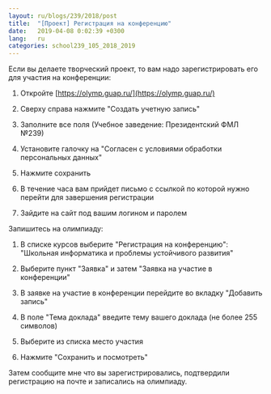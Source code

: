 ```yaml
---
layout: ru/blogs/239/2018/post
title:  "[Проект] Регистрация на конференцию"
date:   2019-04-08 0:02:39 +0300
lang:   ru
categories: school239_105_2018_2019
---
```


Если вы делаете творческий проект, то вам надо зарегистрировать его для участия на конференции:

1) Откройте [https://olymp.guap.ru/](https://olymp.guap.ru/)

2) Сверху справа нажмите "Создать учетную запись"

3) Заполните все поля (Учебное заведение: Президентский ФМЛ №239)

4) Установите галочку на "Согласен с условиями обработки персональных данных"

5) Нажмите сохранить

6) В течение часа вам прийдет письмо с ссылкой по которой нужно перейти для завершения регистрации

7) Зайдите на сайт под вашим логином и паролем

Запишитесь на олимпиаду:

1) В списке курсов выберите "Регистрация на конференцию": "Школьная информатика и проблемы устойчивого развития"

2) Выберите пункт "Заявка" и затем "Заявка на участие в конференции"

3) В заявке на участие в конференции перейдите во вкладку "Добавить запись"

4) В поле "Тема доклада" введите тему вашего доклада (не более 255 символов)

5) Выберите из списка место участия

6) Нажмите "Сохранить и посмотреть"

Затем сообщите мне что вы зарегистрировались, подтвердили регистрацию на почте и записались на олимпиаду.
